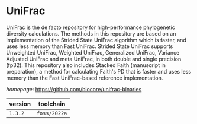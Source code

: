 # UniFrac

UniFrac is the de facto repository for high-performance phylogenetic diversity calculations. The methods in this repository are based on an implementation of the Strided State UniFrac algorithm which is faster, and uses less memory than Fast UniFrac. Strided State UniFrac supports Unweighted UniFrac, Weighted UniFrac, Generalized UniFrac, Variance Adjusted UniFrac and meta UniFrac, in both double and single precision (fp32). This repository also includes Stacked Faith (manuscript in preparation), a method for calculating Faith's PD that is faster and uses less memory than the Fast UniFrac-based reference implementation.

*homepage*: <https://github.com/biocore/unifrac-binaries>

version | toolchain
--------|----------
``1.3.2`` | ``foss/2022a``
